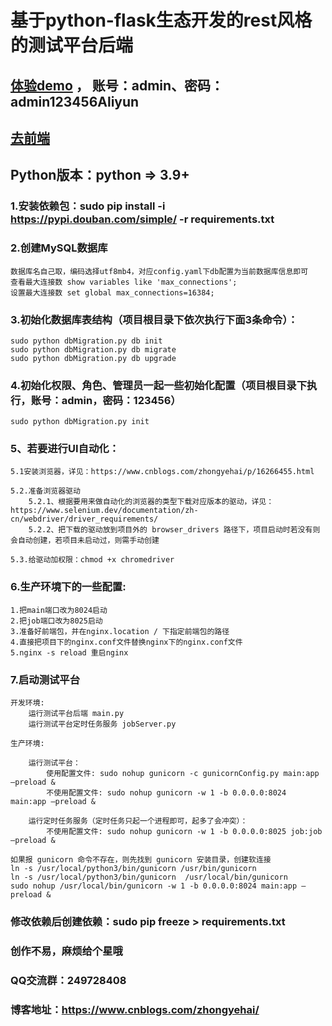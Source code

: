 # 基于python-flask生态开发的rest风格的测试平台后端

## [体验demo](http://139.196.100.202/#/login) ，  账号：admin、密码：admin123456Aliyun

## [去前端](https://github.com/zhongyehai/test-platform-front)

## Python版本：python => 3.9+

### 1.安装依赖包：sudo pip install -i https://pypi.douban.com/simple/ -r requirements.txt

### 2.创建MySQL数据库
    数据库名自己取，编码选择utf8mb4，对应config.yaml下db配置为当前数据库信息即可
    查看最大连接数 show variables like 'max_connections';
    设置最大连接数 set global max_connections=16384;

### 3.初始化数据库表结构（项目根目录下依次执行下面3条命令）：
    sudo python dbMigration.py db init
    sudo python dbMigration.py db migrate
    sudo python dbMigration.py db upgrade

### 4.初始化权限、角色、管理员一起一些初始化配置（项目根目录下执行，账号：admin，密码：123456）
    sudo python dbMigration.py init

### 5、若要进行UI自动化：

    5.1安装浏览器，详见：https://www.cnblogs.com/zhongyehai/p/16266455.html

    5.2.准备浏览器驱动
        5.2.1、根据要用来做自动化的浏览器的类型下载对应版本的驱动，详见：https://www.selenium.dev/documentation/zh-cn/webdriver/driver_requirements/
        5.2.2、把下载的驱动放到项目外的 browser_drivers 路径下，项目启动时若没有则会自动创建，若项目未启动过，则需手动创建

    5.3.给驱动加权限：chmod +x chromedriver


### 6.生产环境下的一些配置:
    1.把main端口改为8024启动
    2.把job端口改为8025启动
    3.准备好前端包，并在nginx.location / 下指定前端包的路径
    4.直接把项目下的nginx.conf文件替换nginx下的nginx.conf文件
    5.nginx -s reload 重启nginx

### 7.启动测试平台
    开发环境: 
        运行测试平台后端 main.py
        运行测试平台定时任务服务 jobServer.py
    
    生产环境:

        运行测试平台：
            使用配置文件: sudo nohup gunicorn -c gunicornConfig.py main:app –preload &
            不使用配置文件: sudo nohup gunicorn -w 1 -b 0.0.0.0:8024 main:app –preload &
        
        运行定时任务服务（定时任务只起一个进程即可，起多了会冲突）：
            不使用配置文件: sudo nohup gunicorn -w 1 -b 0.0.0.0:8025 job:job –preload &
    
    如果报 gunicorn 命令不存在，则先找到 gunicorn 安装目录，创建软连接
    ln -s /usr/local/python3/bin/gunicorn /usr/bin/gunicorn
    ln -s /usr/local/python3/bin/gunicorn  /usr/local/bin/gunicorn
    sudo nohup /usr/local/bin/gunicorn -w 1 -b 0.0.0.0:8024 main:app –preload &

### 修改依赖后创建依赖：sudo pip freeze > requirements.txt


### 创作不易，麻烦给个星哦

### QQ交流群：249728408
### 博客地址：https://www.cnblogs.com/zhongyehai/
